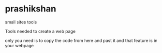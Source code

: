 # prashikshan
small sites tools

Tools needed to create a web page 

only you need is to copy the code from here and past it and that feature is in your webpage
